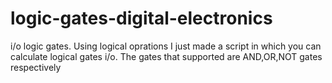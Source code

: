 # logic-gates-digital-electronics
i/o logic gates.
Using logical oprations I just made a script in which you can calculate logical gates i/o.
The gates that supported are AND,OR,NOT gates respectively
